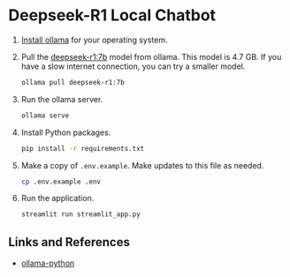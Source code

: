 # Deepseek-R1 Local Chatbot

1. [Install ollama](https://ollama.com/download) for your operating system.

2. Pull the [deepseek-r1:7b](https://ollama.com/library/deepseek-r1) model from ollama. This model is 4.7 GB. If you have a slow internet connection, you can try a smaller model.
    ```bash
    ollama pull deepseek-r1:7b
    ```

3. Run the ollama server.
    ```bash
    ollama serve
    ```

4. Install Python packages.
    ```bash
    pip install -r requirements.txt
    ```

5. Make a copy of `.env.example`. Make updates to this file as needed.
    ```bash
    cp .env.example .env
    ```

6. Run the application.
    ```bash
    streamlit run streamlit_app.py
    ```

## Links and References

- [ollama-python](https://github.com/ollama/ollama-python)
